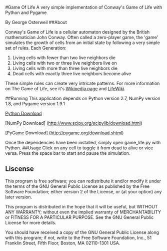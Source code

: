 #Game Of Life
A very simple implementation of Conway's Game of Life with Python and Pygame

By George Osterweil
##About 

Conway's Game of Life is a cellular automaton designed by the British mathematician John Conway. Often called a zero-player game, the 'game' simulates the growth of cells from an initial state by following a very simple set of rules.
Each Generation:

1. Living cells with fewer than two live neighbors die
2. Living cells with two or three live neighbors live on
3. Living cells with more than three live neighbors die
4. Dead cells with exactly three live neighbors become alive

These simple rules can create very intricate patterns.
For more information on The Game of Life, see it's [Wikipedia page](https://en.wikipedia.org/wiki/Conway%27s_Game_of_Life) and [LifeWiki](http://www.conwaylife.com/wiki/Main_Page).

##Running
This application depends on Python version 2.7, NumPy version 1.8, and Pygame version 1.9.1

[Python Download](http://python.org/download/)

[NumPy Download] (http://www.scipy.org/scipylib/download.html)

[PyGame Download] (http://pygame.org/download.shtml)

Once the dependencies have been installed, simply open game_life.py with Python.
##Usage
Click on any cell to toggle it from dead to alive or vice versa.
Press the space bar to start and pause the simulation. 
## Liscense
  This program is free software; you can redistribute it and/or modify
  it under the terms of the GNU General Public License as published by
  the Free Software Foundation; either version 2 of the License, or
  (at your option) any later version.
  
  This program is distributed in the hope that it will be useful,
  but WITHOUT ANY WARRANTY; without even the implied warranty of		  MERCHANTABILITY or FITNESS FOR A PARTICULAR PURPOSE. See the
  GNU General Public License for more details.

  You should have received a copy of the GNU General Public License along
  with this program; if not, write to the Free Software Foundation, Inc.,
  51 Franklin Street, Fifth Floor, Boston, MA 02110-1301 USA.

